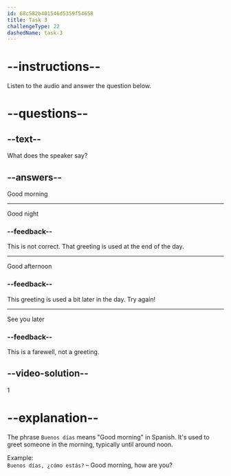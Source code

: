 ```yaml
---
id: 68c582b401546d5359f54658
title: Task 3
challengeType: 22
dashedName: task-3
---
```

<!-- (Audio) Elena: Buenos días -->

# --instructions--

Listen to the audio and answer the question below.

# --questions--

## --text--

What does the speaker say?

## --answers--

Good morning

---

Good night

### --feedback--

This is not correct. That greeting is used at the end of the day.

---

Good afternoon

### --feedback--

This greeting is used a bit later in the day. Try again!

---

See you later

### --feedback--

This is a farewell, not a greeting.

## --video-solution--

1

# --explanation--

The phrase `Buenos días` means "Good morning" in Spanish. It's used to greet someone in the morning, typically until around noon.  

Example:  
`Buenos días, ¿cómo estás?` – Good morning, how are you?

